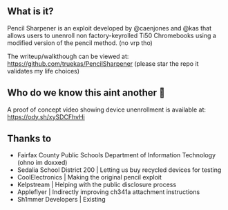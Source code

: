 ## What is it?
Pencil Sharpener is an exploit developed by @caenjones and @kas that allows users to unenroll non factory-keyrolled Ti50 Chromebooks using a modified version of the pencil method. (no vrp tho)

The writeup/walkthough can be viewed at: https://github.com/truekas/PencilSharpener (please star the repo it validates my life choices)

## Who do we know this aint another 🐳
A proof of concept video showing device unenrollment is available at: https://ody.sh/xySDCFhvHi

## Thanks to
- Fairfax County Public Schools Department of Information Technology (ohno im doxxed)
- Sedalia School District 200 | Letting us buy recycled devices for testing
- CoolElectronics | Making the original pencil exploit
- Kelpstream | Helping with the public disclosure process 
- Appleflyer | Indirectly improving ch341a attachment instructions 
- Sh1mmer Developers | Existing 
